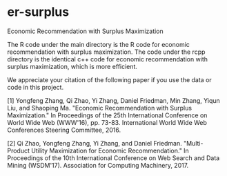 # er-surplus
Economic Recommendation with Surplus Maximization

The R code under the main directory is the R code for economic recommendation with surplus maximization.
The code under the rcpp directory is the identical c++ code for economic recommendation with surplus maximization, which is more efficient.

We appreciate your citation of the following paper if you use the data or code in this project.

[1] Yongfeng Zhang, Qi Zhao, Yi Zhang, Daniel Friedman, Min Zhang, Yiqun Liu, and Shaoping Ma. "Economic Recommendation with Surplus Maximization." In Proceedings of the 25th International Conference on World Wide Web (WWW'16), pp. 73-83. International World Wide Web Conferences Steering Committee, 2016.

[2] Qi Zhao, Yongfeng Zhang, Yi Zhang, and Daniel Friedman. "Multi-Product Utility Maximization for Economic Recommendation." In Proceedings of the 10th International Conference on Web Search and Data Mining (WSDM'17). Association for Computing Machinery, 2017.
